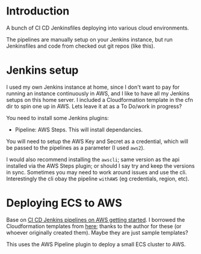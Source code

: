 # Introduction

A bunch of CI CD Jenkinsfiles deploying into various cloud environments.

The pipelines are manually setup on your Jenkins instance, but run Jenkinsfiles and code from checked out git repos (like this).

# Jenkins setup

I used my own Jenkins instance at home, since I don't want to pay for running an instance continuously in AWS, and I like to have all my Jenkins setups on this home server. I included a Cloudformation template in the cfn dir to spin one up in AWS. Lets leave it at as a To Do/work in progress?

You need to install some Jenkins plugins:
 * Pipeline: AWS Steps. This will install dependancies.

You will need to setup the AWS Key and Secret as a credential, which will be passed to the pipelines as a parameter (I used `aws2`).

I would also recommend installing the `awscli`; same version as the api installed via the AWS Steps plugin; or should I say try and keep the versions in sync. Sometimes you may need to work around issues and use the cli. Interestingly the cli obay the pipeline `withAWS` (eg credentials, region, etc).

# Deploying ECS to AWS

Base on [CI CD Jenkins pipelines on AWS getting started](https://docs.aws.amazon.com/AWSGettingStartedContinuousDeliveryPipeline/latest/GettingStarted/CICD_Jenkins_Pipeline.html). I borrowed the Cloudformation templates from [here](https://github.com/jicowan/hello-world.git); thanks to the author for these (or whoever originally created them). Maybe they are just sample templates?

This uses the AWS Pipeline plugin to deploy a small ECS cluster to AWS.
